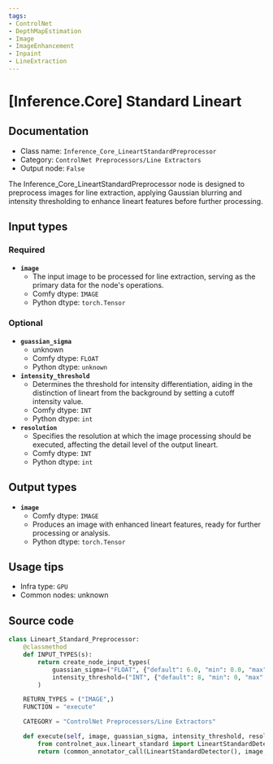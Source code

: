 ```yaml
---
tags:
- ControlNet
- DepthMapEstimation
- Image
- ImageEnhancement
- Inpaint
- LineExtraction
---
```


# [Inference.Core] Standard Lineart
## Documentation
- Class name: `Inference_Core_LineartStandardPreprocessor`
- Category: `ControlNet Preprocessors/Line Extractors`
- Output node: `False`

The Inference_Core_LineartStandardPreprocessor node is designed to preprocess images for line extraction, applying Gaussian blurring and intensity thresholding to enhance lineart features before further processing.
## Input types
### Required
- **`image`**
    - The input image to be processed for line extraction, serving as the primary data for the node's operations.
    - Comfy dtype: `IMAGE`
    - Python dtype: `torch.Tensor`
### Optional
- **`guassian_sigma`**
    - unknown
    - Comfy dtype: `FLOAT`
    - Python dtype: `unknown`
- **`intensity_threshold`**
    - Determines the threshold for intensity differentiation, aiding in the distinction of lineart from the background by setting a cutoff intensity value.
    - Comfy dtype: `INT`
    - Python dtype: `int`
- **`resolution`**
    - Specifies the resolution at which the image processing should be executed, affecting the detail level of the output lineart.
    - Comfy dtype: `INT`
    - Python dtype: `int`
## Output types
- **`image`**
    - Comfy dtype: `IMAGE`
    - Produces an image with enhanced lineart features, ready for further processing or analysis.
    - Python dtype: `torch.Tensor`
## Usage tips
- Infra type: `GPU`
- Common nodes: unknown


## Source code
```python
class Lineart_Standard_Preprocessor:
    @classmethod
    def INPUT_TYPES(s):
        return create_node_input_types(
            guassian_sigma=("FLOAT", {"default": 6.0, "min": 0.0, "max": 100.0}),
            intensity_threshold=("INT", {"default": 8, "min": 0, "max": 16})
        )

    RETURN_TYPES = ("IMAGE",)
    FUNCTION = "execute"

    CATEGORY = "ControlNet Preprocessors/Line Extractors"

    def execute(self, image, guassian_sigma, intensity_threshold, resolution=512, **kwargs):
        from controlnet_aux.lineart_standard import LineartStandardDetector
        return (common_annotator_call(LineartStandardDetector(), image, guassian_sigma=guassian_sigma, intensity_threshold=intensity_threshold, resolution=resolution), )

```
